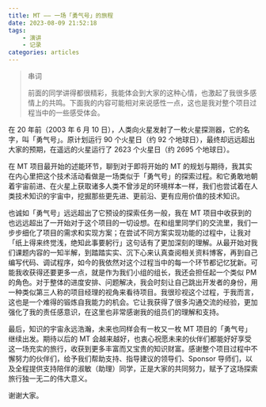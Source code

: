```yaml
---
title: MT —— 一场「勇气号」的旅程
date: 2023-08-09 21:52:18
tags:
    - 演讲
    - 记录
categories: articles
---
```


> 串词
>
> 前面的同学讲得都很精彩，我能体会到大家的这种心情，也激起了我很多感情上的共鸣。下面我的内容可能相对来说感性一点，这也是我对整个项目过程当中的一些感受体会。

在 20 年前（2003 年 6 月 10 日），人类向火星发射了一枚火星探测器，它的名字，叫「勇气号」。原计划运行 90 个火星日（约 92 个地球日），最终却远远超出大家的预期，在遥远的火星运行了 2623 个火星日（约 2695 个地球日）。

在 MT 项目最开始的述能环节，聊到对于即将开始的 MT 的规划与期待，我其实在内心里把这个技术活动看做是一场类似于「勇气号」的探索过程。和它勇敢地朝着宇宙前进、在火星上获取诸多人类不曾涉足的环境样本一样，我们也尝试着在人类技术知识的宇宙中，挖掘那些更先进、更前沿、更有应用价值的技术知识。

也诚如「勇气号」远远超出了它预设的探索任务一般，我在 MT 项目中收获到的也远远超出了一开始对于这个项目的一切设想。在和组里同学们的交流里，我们一步步细化了项目的需求和实现方案；在尝试不同方案实现功能的过程中，让我对「纸上得来终觉浅，绝知此事要躬行」这句话有了更加深刻的理解。从最开始对我们课题内容的一知半解，到踏踏实实、沉下心来认真查阅相关资料博客，再到自己编写代码、调试程序，如今的我依然对这个过程当中的每一个环节都记忆犹新。可能我收获得还要更多一点，就是作为我们小组的组长，我还会担任起一个类似 PM 的角色。对于整体的进度安排、问题解决，我会时刻让自己跳出开发者的身份，用一种类似第三人称的项目经理的视角来看待项目。我很珍视这个过程，于我而言，这也是一个难得的锻炼自我能力的机会。它让我获得了很多沟通交流的经验，更加强化了我的责任感意识，在这里也非常感谢我的组员们的理解和支持。

最后，知识的宇宙永远浩瀚，未来也同样会有一枚又一枚 MT 项目的「勇气号」继续出发。期待以后的 MT 会越来越好，也衷心祝愿未来的伙伴们都能好好享受这一场充实的旅行，收获到更多丰富而又宝贵的知识财富。感谢整个项目过程中不懈努力的伙伴们，给予我们帮助支持、指导建议的领导们、Sponsor 导师们，以及全程提供支持陪伴的淑敏（助理）同学，正是大家的共同努力，赋予了这场探索旅行独一无二的伟大意义。

谢谢大家。
